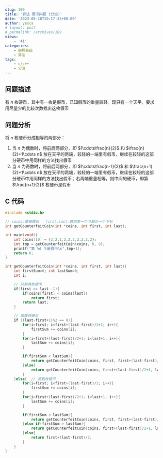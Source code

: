 ```yaml
---
slug: 109
title: '算法 假币问题 (分治)'
date: '2023-05-18T20:17:35+08:00'
author: yexca
# layout: post
# permalink: /archives/109
views:
    - '41'
categories:
    - 编程基础
    - 算法
tags:
    - c/c++
    - 分治
---
```


## 问题描述

有 $n$ 枚硬币，其中有一枚是假币，已知假币的重量较轻。现只有一个天平，要求用尽量少的比较次数找出这枚假币

## 问题分析

将 $n$ 枚硬币分成相等的两部分：

1. 当 $n$ 为偶数时，将前后两部分，即 $1\cdots\frac{n}{2}$ 和 $\frac{n}{2}+1\cdots n$ 放在天平的两端，较轻的一端里有假币，继续在较轻的这部分硬币中用同样的方法找出假币
2. 当 $n$ 为奇数时，将前后两部分，即 $1\cdots\frac{n-1}{2}$ 和 $\frac{n+1}{2}+1\cdots n$ 放在天平的两端，较轻的一端里有假币，继续在较轻的这部分硬币中用同样的方法找出假币；若两端重量相等，则中间的硬币，即第 $\frac{n+1}{2}$ 枚硬币是假币

## C 代码

```c
#include <stdio.h>

// coins:重量数组   first,last:数组第一个与最后一个下标
int getCounterfeitCoin(int *coins, int first, int last);

int main(void){
    int coins[10] = {2,2,1,2,2,2,2,2,2,2};
    int tmp = getCounterfeitCoin(coins, 0, 9);
    printf("第 %d 个是假币\n",tmp+1);
    return 0;
}

int getCounterfeitCoin(int *coins, int first, int last){
    int firstSum=0; int lastSum=0;
    int i;

    // 只剩两枚硬币
    if(first == last -1){
        if(coins[first] < coins[last])
            return first;
        return last;
    }

    // 偶数枚硬币
    if ((last-first+1)%2 == 0){
        for(i=first; i<first+(last-first)/2+1; i++){
            firstSum += coins[i];
        }
        for(i=first+(last-first)/2+1; i<last+1; i++){
            lastSum += coins[i];
        }

        if(firstSum < lastSum){
            return getCounterfeitCoin(coins, first, first+(last-first)/2);
        }else{
            return getCounterfeitCoin(coins, first+(last-first)/2+1, last);
        }
    }else{  // 奇数枚硬币
        for(i=first; i<first+(last-first)/2; i++){
            firstSum += coins[i];
        }
        for(i=first+(last-first)/2+1; i<last+1; i++){
            lastSum += coins[i];
        }

        if(firstSum < lastSum){
            return getCounterfeitCoin(coins, first, first+(last-first)/2-1);
        }else if(firstSum > lastSum){
            return getCounterfeitCoin(coins, first+(last-first)/2+1, last);
        }else{
            return first+(last-first)/2;
        }
    }
}
```

